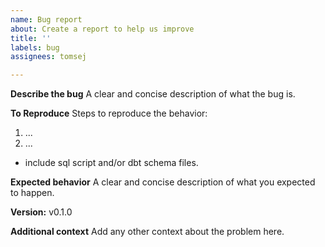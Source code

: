 ```yaml
---
name: Bug report
about: Create a report to help us improve
title: ''
labels: bug
assignees: tomsej

---
```


**Describe the bug**
A clear and concise description of what the bug is.

**To Reproduce**
Steps to reproduce the behavior:
1. ...
2. ...
+ include sql script and/or dbt schema files.

**Expected behavior**
A clear and concise description of what you expected to happen.

**Version:**
v0.1.0

**Additional context**
Add any other context about the problem here.